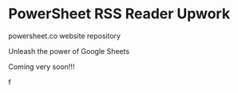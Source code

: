 # PowerSheet RSS Reader Upwork

powersheet.co website repository

Unleash the power of Google Sheets

Coming very soon!!!

f
